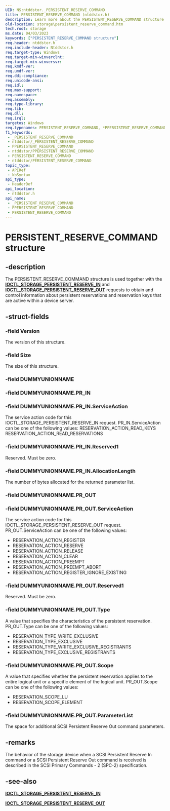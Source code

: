 ```yaml
---
UID: NS:ntddstor._PERSISTENT_RESERVE_COMMAND
title: PERSISTENT_RESERVE_COMMAND (ntddstor.h)
description: Learn more about the PERSISTENT_RESERVE_COMMAND structure.
old-location: storage\persistent_reserve_command.htm
tech.root: storage
ms.date: 04/03/2023
keywords: ["PERSISTENT_RESERVE_COMMAND structure"]
req.header: ntddstor.h
req.include-header: Ntddstor.h
req.target-type: Windows
req.target-min-winverclnt: 
req.target-min-winversvr: 
req.kmdf-ver: 
req.umdf-ver: 
req.ddi-compliance: 
req.unicode-ansi: 
req.idl: 
req.max-support: 
req.namespace: 
req.assembly: 
req.type-library: 
req.lib: 
req.dll: 
req.irql: 
targetos: Windows
req.typenames: PERSISTENT_RESERVE_COMMAND, *PPERSISTENT_RESERVE_COMMAND
f1_keywords:
 - _PERSISTENT_RESERVE_COMMAND
 - ntddstor/_PERSISTENT_RESERVE_COMMAND
 - PPERSISTENT_RESERVE_COMMAND
 - ntddstor/PPERSISTENT_RESERVE_COMMAND
 - PERSISTENT_RESERVE_COMMAND
 - ntddstor/PERSISTENT_RESERVE_COMMAND
topic_type:
 - APIRef
 - kbSyntax
api_type:
 - HeaderDef
api_location:
 - ntddstor.h
api_name:
 - _PERSISTENT_RESERVE_COMMAND
 - PPERSISTENT_RESERVE_COMMAND
 - PERSISTENT_RESERVE_COMMAND
---
```


# PERSISTENT_RESERVE_COMMAND structure

## -description

The PERSISTENT_RESERVE_COMMAND structure is used together with the [**IOCTL_STORAGE_PERSISTENT_RESERVE_IN**](ni-ntddstor-ioctl_storage_persistent_reserve_in.md) and [**IOCTL_STORAGE_PERSISTENT_RESERVE_OUT**](ni-ntddstor-ioctl_storage_persistent_reserve_out.md)
 requests to obtain and control information about persistent reservations and reservation keys that are active within a device server.

## -struct-fields

### -field Version

The version of this structure.

### -field Size

The size of this structure.

### -field DUMMYUNIONNAME

### -field DUMMYUNIONNAME.PR_IN

### -field DUMMYUNIONNAME.PR_IN.ServiceAction

The service action code for this IOCTL_STORAGE_PERSISTENT_RESERVE_IN request. PR_IN.ServiceAction can be one of the following values:
RESERVATION_ACTION_READ_KEYS
RESERVATION_ACTION_READ_RESERVATIONS

### -field DUMMYUNIONNAME.PR_IN.Reserved1

Reserved. Must be zero.

### -field DUMMYUNIONNAME.PR_IN.AllocationLength

The number of bytes allocated for the returned parameter list.

### -field DUMMYUNIONNAME.PR_OUT

### -field DUMMYUNIONNAME.PR_OUT.ServiceAction

The service action code for this IOCTL_STORAGE_PERSISTENT_RESERVE_OUT request. PR_OUT.ServiceAction can be one of the following values:

* RESERVATION_ACTION_REGISTER
* RESERVATION_ACTION_RESERVE
* RESERVATION_ACTION_RELEASE
* RESERVATION_ACTION_CLEAR
* RESERVATION_ACTION_PREEMPT
* RESERVATION_ACTION_PREEMPT_ABORT
* RESERVATION_ACTION_REGISTER_IGNORE_EXISTING

### -field DUMMYUNIONNAME.PR_OUT.Reserved1

Reserved. Must be zero.

### -field DUMMYUNIONNAME.PR_OUT.Type

A value that specifies the characteristics of the persistent reservation. PR_OUT.Type can be one of the following values:

* RESERVATION_TYPE_WRITE_EXCLUSIVE
* RESERVATION_TYPE_EXCLUSIVE
* RESERVATION_TYPE_WRITE_EXCLUSIVE_REGISTRANTS
* RESERVATION_TYPE_EXCLUSIVE_REGISTRANTS

### -field DUMMYUNIONNAME.PR_OUT.Scope

A value that specifies whether the persistent reservation applies to the entire logical unit or a specific element of the logical unit. PR_OUT.Scope can be one of the following values:

* RESERVATION_SCOPE_LU
* RESERVATION_SCOPE_ELEMENT

### -field DUMMYUNIONNAME.PR_OUT.ParameterList

The space for additional SCSI Persistent Reserve Out command parameters.

## -remarks

The behavior of the storage device when a SCSI Persistent Reserve In command or a SCSI Persistent Reserve Out command is received is described in the SCSI Primary Commands - 2 (SPC-2) specification.

## -see-also

[**IOCTL_STORAGE_PERSISTENT_RESERVE_IN**](ni-ntddstor-ioctl_storage_persistent_reserve_in.md)

[**IOCTL_STORAGE_PERSISTENT_RESERVE_OUT**](ni-ntddstor-ioctl_storage_persistent_reserve_out.md)
